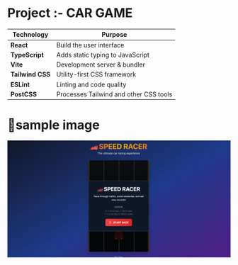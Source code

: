
<h1>Project :- CAR GAME</h1>
  
</head>
<body>
  <table>
    <thead>
      <tr>
        <th>Technology</th>
        <th>Purpose</th>
      </tr>  
    </thead>
    <tbody>
      <tr>
        <td><strong>React</strong></td>
        <td>Build the user interface</td>
      </tr>
      <tr>
        <td><strong>TypeScript</strong></td>
        <td>Adds static typing to JavaScript</td>
      </tr>
      <tr>
        <td><strong>Vite</strong></td>
        <td>Development server &amp; bundler</td>
      </tr>
      <tr>
        <td><strong>Tailwind CSS</strong></td>
        <td>Utility-first CSS framework</td>
      </tr>
      <tr>
        <td><strong>ESLint</strong></td>
        <td>Linting and code quality</td>
      </tr>
      <tr>
        <td><strong>PostCSS</strong></td>
        <td>Processes Tailwind and other CSS tools</td>
      </tr>
    </tbody>
  </table>

 <h1> 📁sample image  </h1>



  <p><img align="center" src="https://github.com/prince221500/car-game/blob/main/sample/interface.png" /></p>



